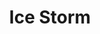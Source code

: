 ---
title: "Ice Storm"
permalink: /spells/ice-storm/
tags:
  - Spell
available_for:
  - Druid
  - Sorcerer
  - Wizard
level: "4th Level"
school: "Evocation"
range: "300 ft"
area: "20 ft"
shape: "Cylinder"
comp:
  - V
  - S
  - M
material: "a pinch of dust and a few drops of water."
attack: "DEX Save"
effect: "Bludgeoning"
description: |
  A hail of rock-hard ice pounds to the ground in a 20-foot-radius, 40-foot-high cylinder centered on a point within range. Each creature in the cylinder must make a dexterity saving throw. A creature takes 2d8 bludgeoning damage and 4d6 cold damage on a failed save, or half as much damage on a successful one.

  Hailstones turn the storm's area of effect into difficult terrain until the end of your next turn.

  **At higher levels.** When you cast this spell using a spell slot of 5th level or higher, the bludgeoning damage increases by 1d8 for each slot level above 4th.
excerpt: "A hail of rock-hard ice pounds to the ground in a 20-foot-radius, 40-foot-high cylinder centered on a point within range."
source: "Basic Rules"
---